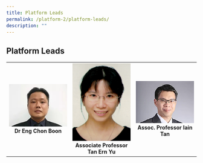 ```yaml
---
title: Platform Leads
permalink: /platform-2/platform-leads/
description: ""
---
```

## Platform Leads

<table>
	<tbody>
		<tr>
			<td width="25%">
				<img style="width:200px" src="/images/Leaders/dr-eng-chon-boon.jpg">
				<div align="center"><b>Dr Eng Chon Boon</b></div>
			</td>
			<td width="25%">
				<img src="/images/Leaders/tan-ern-yu.png">
				<div align="center"><b>Associate Professor Tan Ern Yu</b></div>
			</td>
			<td width="25%">
				<img style="width:200px" src="/images/Leaders/assoc-prof-tan-bee-huat.jpg">
				<div align="center"><b>Assoc. Professor Iain Tan</b></div>
			</td>
		</tr>
	</tbody>
</table>